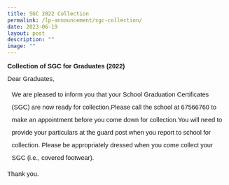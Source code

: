```yaml
---
title: SGC 2022 Collection
permalink: /lp-announcement/sgc-collection/
date: 2023-06-19
layout: post
description: ""
image: ""
---
```

<p style="font-family:sans-serif;font-size:14.5px;">
	<strong style="font-family:sans-serif;font-size:14.5px;">Collection of SGC for Graduates (2022)</strong></p>

<p style="font-family:sans-serif;font-size:14.5px;line-height:1">Dear Graduates, </p>
<p style="font-family:sans-serif;font-size:14.5px;padding-left:10px;line-height:2;">
We are pleased to inform you that your School Graduation Certificates (SGC) are now ready for collection.Please call the school at 67566760 to make an appointment before you come down for collection.You will need to provide your particulars at the guard post when you report to school for collection.
Please be appropriately dressed when you come collect your SGC (i.e., covered footwear).
	</p>

<p style="font-family:sans-serif;font-size:14.5px;line-height:1;">Thank you.</p>